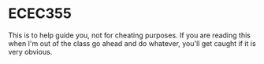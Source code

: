 # ECEC355   
This is to help guide you, not for cheating purposes. If you are reading this when I'm out of the class go ahead and do whatever, you'll get caught if it is very obvious.
